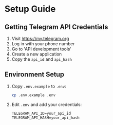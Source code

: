 # Setup Guide

## Getting Telegram API Credentials

1. Visit https://my.telegram.org
2. Log in with your phone number
3. Go to 'API development tools'
4. Create a new application
5. Copy the `api_id` and `api_hash`

## Environment Setup

1. Copy `.env.example` to `.env`:
   ```bash
   cp .env.example .env
   ```

2. Edit `.env` and add your credentials:
   ```
   TELEGRAM_API_ID=your_api_id
   TELEGRAM_API_HASH=your_api_hash
   ```
